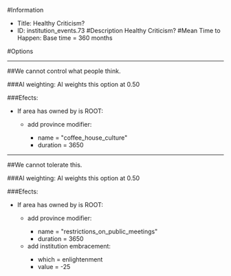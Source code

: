 #Information
 - Title: Healthy Criticism?
 - ID: institution_events.73
#Description
Healthy Criticism?
#Mean Time to Happen:
Base time = 360 months

#Options

___
##We cannot control what people think.

###AI weighting:
AI weights this option at 0.50


###Efects:<ul><li>If area has owned by is ROOT:</li><ul><li>add province modifier:</li><ul><li>name = "coffee_house_culture"</li><li>duration = 3650</li></ul></ul></ul>

___
##We cannot tolerate this.

###AI weighting:
AI weights this option at 0.50


###Efects:<ul><li>If area has owned by is ROOT:</li><ul><li>add province modifier:</li><ul><li>name = "restrictions_on_public_meetings"</li><li>duration = 3650</li></ul><li>add institution embracement:</li><ul><li>which = enlightenment</li><li>value = -25</li></ul></ul></ul>
